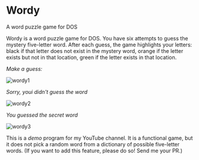 # Wordy
A word puzzle game for DOS

Wordy is a word puzzle game for DOS. You have six attempts to guess the mystery five-letter word.
After each guess, the game highlights your letters:
black if that letter does not exist in the mystery word,
orange if the letter exists but not in that location,
green if the letter exists in that location.

*Make a guess:*

![wordy1](https://user-images.githubusercontent.com/70386538/148605755-dd54cb68-2547-4ae6-829c-912b9a0e826d.png)

*Sorry, youi didn't guess the word*

![wordy2](https://user-images.githubusercontent.com/70386538/148605781-df584c60-9f67-447e-8100-64989bcbc0c0.png)

*You guessed the secret word*

![wordy3](https://user-images.githubusercontent.com/70386538/148605769-b140c046-b106-45bd-81a7-78333739cb3f.png)

This is a *demo* program for my YouTube channel.
It is a functional game, but it does not pick a random word from a dictionary of possible five-letter words.
(If you want to add this feature, please do so! Send me your PR.)
